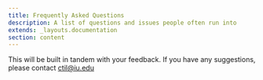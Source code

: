 ```yaml
---
title: Frequently Asked Questions
description: A list of questions and issues people often run into
extends: _layouts.documentation
section: content
---
```


This will be built in tandem with your feedback. If you have any suggestions, please contact 
[ctil@iu.edu](ctil@iu.edu)